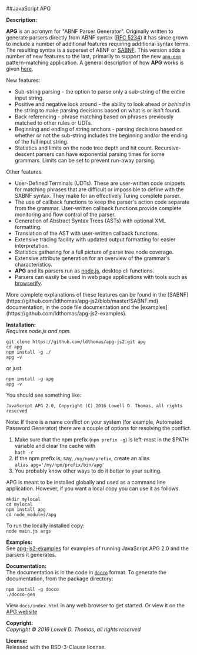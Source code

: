 ##JavaScript APG

**Description:**  

**APG** is an acronym for "ABNF Parser Generator". Originally written to generate parsers directly from ABNF syntax
([RFC 5234](https://tools.ietf.org/html/rfc5234)) it has since grown to include a number of additional features requiring additional syntax terms. The resulting syntax is a superset of ABNF or [SABNF](https://github.com/ldthomas/apg-js2/blob/master/SABNF.md).
This version adds a number of new features to the last, primarily to support the new [`apg-exp`](https://github.com/ldthomas/apg-js2-exp) pattern-matching application. A general description of how **APG** works is given [here](http://coasttocoastresearch.com/apg).

New features:  
<ul>
<li>
Sub-string parsing - the option to parse only a sub-string of the entire input string. 
</li>
<li>
Positive and negative look around - the ability to look ahead <i>or behind</i> in the string to make parsing decisions based on what is or isn't found.
</li>
<li>
Back referencing - phrase matching based on phrases previously matched to other rules or UDTs.
</li>
<li>
Beginning and ending of string anchors - parsing decisions based on whether or not the sub-string includes the beginning and/or the ending of the full input string. 
</li>
<li>
Statistics and limits on the node tree depth and hit count. Recursive-descent parsers can have exponential parsing times for some grammars. Limits can be set to prevent run-away parsing. 
</li>
</ul>
  
Other features:  
<ul>
<li>
User-Defined Terminals (UDTs). These are user-written code snippets for matching phrases that are difficult or impossible to define with the SABNF syntax. They make for an effectively Turing complete parser.
</li>
<li>
The use of callback functions to keep the parser's action code separate from the grammar.
User-written callback functions provide complete monitoring and flow control of the parser.
</li>
<li>
Generation of Abstract Syntax Trees (ASTs) with optional XML formatting.
</li>
<li>
Translation of the AST with user-written callback functions.
</li>
<li>Extensive tracing facility with updated output formatting for easier interpretation.</li>
<li>Statistics gathering for a full picture of parse tree node coverage.</li>
<li>Extensive attribute generation for an overview of the grammar's characteristics.</li>
<li><b>APG</b> and its parsers run as <a = href="https://nodejs.org/en/">node.js</a>, desktop cli functions.</li>
<li>
Parsers can easily be used in web page applications with tools such as <a href="http://browserify.org/">browserify</a>.
</li>
</ul>
More complete explanations of these features can be found in the [SABNF](https://github.com/ldthomas/apg-js2/blob/master/SABNF.md) documentation, in the code file documentation and the [examples](https://github.com/ldthomas/apg-js2-examples).

**Installation:**    
*Requires node.js and npm.*
```
git clone https://github.com/ldthomas/apg-js2.git apg
cd apg
npm install -g ./
apg -v
```
or just
```
npm install -g apg
apg -v
```
You should see something like:

`JavaScript APG 2.0, Copyright (C) 2016 Lowell D. Thomas, all rights reserved`

Note: If there is a name conflict on your system
(for example, Automated Password Generator) there are a couple of options for
resolving the conflict.
<ol>
<li>Make sure that the npm prefix (<code>npm prefix -g</code>) is left-most in the $PATH variable and clear the cache with
<br><code>hash -r</code></li>
<li>If the npm prefix is, say, <code>/my/npm/prefix</code>, create an alias<br>
<code>alias apg='/my/npm/prefix/bin/apg'</code></li>
<li>You probably know other ways to do it better to your suiting.</li>
</ol>

APG is meant to be installed globally and used as a command line application.
However, if you want a local copy you can use it as follows.
```
mkdir mylocal
cd mylocal
npm install apg
cd node_modules/apg
```
To run the locally installed copy:<br>
`node main.js args`<br>

**Examples:**  
See <a href="https://github.com/ldthomas/apg-js2-examples">apg-js2-examples</a> for examples of running JavaScript APG 2.0 and the parsers it generates.
  
**Documentation:**  
The documentation is in the code in [`docco`](https://jashkenas.github.io/docco/) format.
To generate the documentation, from the package directory:
```
npm install -g docco
./docco-gen
```
View `docs/index.html` in any web browser to get started.
Or view it on the [APG website](http://coasttocoastresearch.com/docjs2/apg/index.html)

**Copyright:**  
  *Copyright &copy; 2016 Lowell D. Thomas, all rights reserved*  

**License:**  
Released with the BSD-3-Clause license.
      
